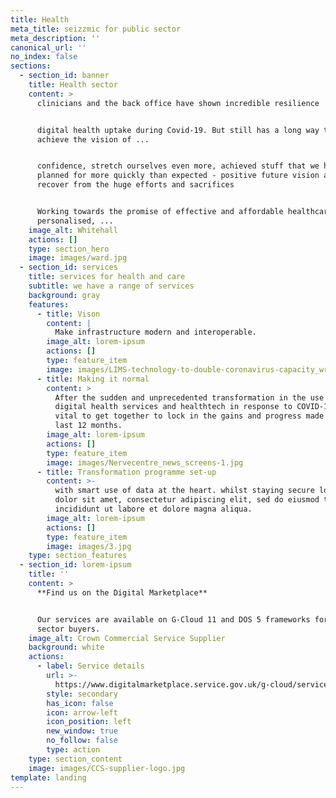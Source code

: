 ```yaml
---
title: Health
meta_title: seizzmic for public sector
meta_description: ''
canonical_url: ''
no_index: false
sections:
  - section_id: banner
    title: Health sector
    content: >
      clinicians and the back office have shown incredible resilience


      digital health uptake during Covid-19. But still has a long way to go to
      achieve the vision of ...


      confidence, stretch ourselves even more, achieved stuff that we had
      planned for more quickly than expected - positive future vision as we
      recover from the huge efforts and sacrifices


      Working towards the promise of effective and affordable healthcare,
      personalised, ...
    image_alt: Whitehall
    actions: []
    type: section_hero
    image: images/ward.jpg
  - section_id: services
    title: services for health and care
    subtitle: we have a range of services
    background: gray
    features:
      - title: Vison
        content: |
          Make infrastructure modern and interoperable.
        image_alt: lorem-ipsum
        actions: []
        type: feature_item
        image: images/LIMS-technology-to-double-coronavirus-capacity_wrbm_large.jpg
      - title: Making it normal
        content: >
          After the sudden and unprecedented transformation in the use of
          digital health services and healthtech in response to COVID-19, it’s
          vital to get together to lock in the gains and progress made over the
          last 12 months.
        image_alt: lorem-ipsum
        actions: []
        type: feature_item
        image: images/Nervecentre_news_screens-1.jpg
      - title: Transformation programme set-up
        content: >-
          with smart use of data at the heart. whilst staying secure lorem ipsum
          dolor sit amet, consectetur adipiscing elit, sed do eiusmod tempor
          incididunt ut labore et dolore magna aliqua.
        image_alt: lorem-ipsum
        actions: []
        type: feature_item
        image: images/3.jpg
    type: section_features
  - section_id: lorem-ipsum
    title: ''
    content: >
      **Find us on the Digital Marketplace**


      Our services are available on G-Cloud 11 and DOS 5 frameworks for public
      sector buyers.
    image_alt: Crown Commercial Service Supplier
    background: white
    actions:
      - label: Service details
        url: >-
          https://www.digitalmarketplace.service.gov.uk/g-cloud/services/792657564746209
        style: secondary
        has_icon: false
        icon: arrow-left
        icon_position: left
        new_window: true
        no_follow: false
        type: action
    type: section_content
    image: images/CCS-supplier-logo.jpg
template: landing
---
```

